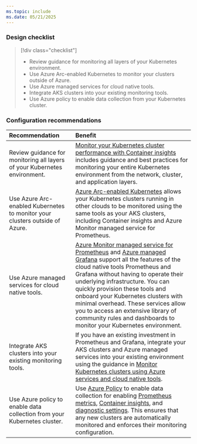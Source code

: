 ```yaml
---
ms.topic: include
ms.date: 05/21/2025
---
```


### Design checklist

> [!div class="checklist"]
> * Review guidance for monitoring all layers of your Kubernetes environment.
> * Use Azure Arc-enabled Kubernetes to monitor your clusters outside of Azure. 
> * Use Azure managed services for cloud native tools.
> * Integrate AKS clusters into your existing monitoring tools.
> * Use Azure policy to enable data collection from your Kubernetes cluster.

### Configuration recommendations

| Recommendation | Benefit |
|:---------------|:--------|
| Review guidance for monitoring all layers of your Kubernetes environment. | [Monitor your Kubernetes cluster performance with Container insights](../container-insights-analyze.md) includes guidance and best practices for monitoring your entire Kubernetes environment from the network, cluster, and application layers. |
| Use Azure Arc-enabled Kubernetes to monitor your clusters outside of Azure.  | [Azure Arc-enabled Kubernetes](../container-insights-enable-arc-enabled-clusters.md) allows your Kubernetes clusters running in other clouds to be monitored using the same tools as your AKS clusters, including Container insights and Azure Monitor managed service for Prometheus. |
| Use Azure managed services for cloud native tools. | [Azure Monitor managed service for Prometheus](../../essentials/prometheus-metrics-overview.md) and [Azure managed Grafana](/azure/managed-grafana/overview) support all the features of the cloud native tools Prometheus and Grafana without having to operate their underlying infrastructure. You can quickly provision these tools and onboard your Kubernetes clusters with minimal overhead. These services allow you to access an extensive library of community rules and dashboards to monitor your Kubernetes environment. |
| Integrate AKS clusters into your existing monitoring tools. | If you have an existing investment in Prometheus and Grafana, integrate your AKS clusters and Azure managed services into your existing environment using the guidance in [Monitor Kubernetes clusters using Azure services and cloud native tools](../monitor-kubernetes.md). |
| Use Azure policy to enable data collection from your Kubernetes cluster. | Use [Azure Policy](/azure/governance/policy/overview) to enable data collection for enabling [Prometheus metrics](../kubernetes-monitoring-enable.md?tabs=policy#enable-prometheus-and-grafana), [Container insights](../kubernetes-monitoring-enable.md?tabs=policy#enable-container-insights), and [diagnostic settings](../../essentials/diagnostic-settings-policy.md). This ensures that any new clusters are automatically monitored and enforces their monitoring configuration. |
